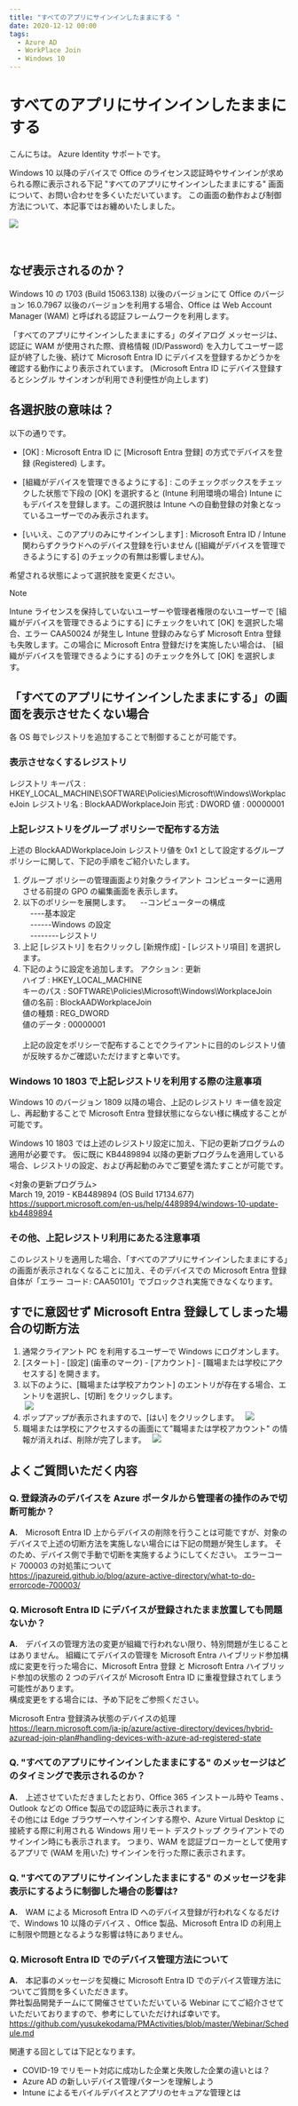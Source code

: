 ```yaml
---
title: "すべてのアプリにサインインしたままにする "
date: 2020-12-12 00:00
tags:
  - Azure AD
  - WorkPlace Join
  - Windows 10
---
```


# すべてのアプリにサインインしたままにする 

こんにちは。 Azure Identity サポートです。  

Windows 10 以降のデバイスで Office のライセンス認証時やサインインが求められる際に表示される下記 "すべてのアプリにサインインしたままにする" 画面について、お問い合わせを多くいただいています。
この画面の動作および制御方法について、本記事ではお纏めいたしました。  


![](./WorkPlaceJoin/WorkPlaceJoin.png)

  
## なぜ表示されるのか？
Windows 10 の 1703 (Build 15063.138) 以後のバージョンにて Office のバージョン 16.0.7967 以後のバージョンを利用する場合、Office は Web Account Manager (WAM) と呼ばれる認証フレームワークを利用します。  

「すべてのアプリにサインインしたままにする」のダイアログ メッセージは、認証に WAM が使用された際、資格情報 (ID/Password) を入力してユーザー認証が終了した後、続けて Microsoft Entra ID にデバイスを登録するかどうかを確認する動作により表示されています。  (Microsoft Entra ID にデバイス登録するとシングル サインオンが利用でき利便性が向上します)



## 各選択肢の意味は？
以下の通りです。

- [OK] : Microsoft Entra ID に [Microsoft Entra 登録] の方式でデバイスを登録 (Registered) します。

- [組織がデバイスを管理できるようにする] : このチェックボックスをチェックした状態で下段の [OK] を選択すると (Intune 利用環境の場合) Intune にもデバイスを登録します。この選択肢は Intune への自動登録の対象となっているユーザーでのみ表示されます。

- [いいえ、このアプリのみにサインインします] : Microsoft Entra ID / Intune 関わらずクラウドへのデバイス登録を行いません ([組織がデバイスを管理できるようにする] のチェックの有無は影響しません)。

希望される状態によって選択肢を変更ください。

>[!NOTE]
> Intune ライセンスを保持していないユーザーや管理者権限のないユーザーで [組織がデバイスを管理できるようにする] にチェックをいれて [OK] を選択した場合、エラー CAA50024 が発生し Intune 登録のみならず Microsoft Entra 登録も失敗します。この場合に Microsoft Entra 登録だけを実施したい場合は、 [組織がデバイスを管理できるようにする] のチェックを外して [OK] を選択します。



## 「すべてのアプリにサインインしたままにする」の画面を表示させたくない場合  
各 OS 毎でレジストリを追加することで制御することが可能です。

### 表示させなくするレジストリ
 レジストリ キーパス : HKEY_LOCAL_MACHINE\SOFTWARE\Policies\Microsoft\Windows\WorkplaceJoin
 レジストリ名 : BlockAADWorkplaceJoin
 形式 : DWORD
 値 : 00000001

### 上記レジストリをグループ ポリシーで配布する方法
上述の BlockAADWorkplaceJoin レジストリ値を 0x1 として設定するグループポリシーに関して、下記の手順をご紹介いたします。
1. グループ ポリシーの管理画面より対象クライアント コンピューターに適用させる前提の GPO の編集画面を表示します。
2. 以下のポリシーを展開します。
　--コンピューターの構成  
　----基本設定  
　------Windows の設定  
　--------レジストリ
3. 上記 [レジストリ] を右クリックし [新規作成] - [レジストリ項目] を選択します。
4. 下記のように設定を追加します。
  アクション : 更新  
  ハイブ : HKEY_LOCAL_MACHINE  
  キーのパス : SOFTWARE\Policies\Microsoft\Windows\WorkplaceJoin  
  値の名前 : BlockAADWorkplaceJoin  
  値の種類 : REG_DWORD  
  値のデータ : 00000001  
   
上記の設定をポリシーで配布することでクライアントに目的のレジストリ値が反映するかご確認いただけますと幸いです。
 
### Windows 10 1803 で上記レジストリを利用する際の注意事項
Windows 10 のバージョン 1809 以降の場合、上記のレジストリ キー値を設定し、再起動することで Microsoft Entra 登録状態にならない様に構成することが可能です。

Windows 10 1803 では上述のレジストリ設定に加え、下記の更新プログラムの適用が必要です。
仮に既に KB4489894 以降の更新プログラムを適用している場合、レジストリの設定、および再起動のみでご要望を満たすことが可能です。

<対象の更新プログラム>  
  March 19, 2019 - KB4489894 (OS Build 17134.677) 
  <https://support.microsoft.com/en-us/help/4489894/windows-10-update-kb4489894> 

### その他、上記レジストリ利用にあたる注意事項
このレジストリを適用した場合、「すべてのアプリにサインインしたままにする」の画面が表示されなくなることに加え、そのデバイスでの Microsoft Entra 登録自体が「エラー コード: CAA50101」でブロックされ実施できなくなります。

  

  
## すでに意図せず Microsoft Entra 登録してしまった場合の切断方法  
1. 通常クライアント PC を利用するユーザーで Windows にログオンします。  
2. [スタート] - [設定] (歯車のマーク) - [アカウント] - [職場または学校にアクセスする] を開きます。  
3. 以下のように、[職場または学校アカウント] のエントリが存在する場合、エントリを選択し、[切断] をクリックします。  
 ![](./WorkPlaceJoin/WorkPlaceJoin1.png)  
4. ポップアップが表示されますので、[はい] をクリックします。 
 ![](./WorkPlaceJoin/WorkPlaceJoin2.png)  
5. 職場または学校にアクセスするの画面にて"職場または学校アカウント" の情報が消えれば、削除が完了します。
  ![](./WorkPlaceJoin/WorkPlaceJoin3.png)



## よくご質問いただく内容  
### **Q. 登録済みのデバイスを Azure ポータルから管理者の操作のみで切断可能か？**  
**A.**　Microsoft Entra ID 上からデバイスの削除を行うことは可能ですが、対象のデバイスで上述の切断方法を実施しない場合には下記の問題が発生します。
そのため、デバイス側で手動で切断を実施するようにしてください。
エラーコード 700003 の対処策について  
https://jpazureid.github.io/blog/azure-active-directory/what-to-do-errorcode-700003/  
  
  
### **Q. Microsoft Entra ID にデバイスが登録されたまま放置しても問題ないか？**  
**A.**　デバイスの管理方法の変更が組織で行われない限り、特別問題が生じることはありません。
組織にてデバイスの管理を Microsoft Entra ハイブリッド参加構成に変更を行った場合に、Microsoft Entra 登録 と Microsoft Entra ハイブリッド参加の状態の 2 つのデバイスが Microsoft Entra ID に重複登録されてしまう可能性があります。  
構成変更をする場合には、予め下記をご参照ください。  
  
Microsoft Entra 登録済み状態のデバイスの処理
https://learn.microsoft.com/ja-jp/azure/active-directory/devices/hybrid-azuread-join-plan#handling-devices-with-azure-ad-registered-state

  
### **Q. "すべてのアプリにサインインしたままにする" のメッセージはどのタイミングで表示されるのか？**  
**A.**　上述させていただきましたとおり、Office 365 インストール時や Teams 、Outlook などの Office 製品での認証時に表示されます。  
その他には Edge ブラウザーへサインインする際や、Azure Virtual Desktop に接続する際に利用される Windows 用リモート デスクトップ クライアントでのサインイン時にも表示されます。
つまり、WAM を認証ブローカーとして使用するアプリで (WAM を用いた) サインインを行った際に表示されます。
  
  
### **Q. "すべてのアプリにサインインしたままにする" のメッセージを非表示にするように制御した場合の影響は?**  
**A.**　WAM による Microsoft Entra ID へのデバイス登録が行われなくなるだけで、Windows 10 以降のデバイス 、Office 製品、Microsoft Entra ID の利用上に制限や問題となるような影響は特にありません。  
  
  
### **Q. Microsoft Entra ID でのデバイス管理方法について**  
**A.**　本記事のメッセージを契機に Microsoft Entra ID でのデバイス管理方法についてご質問を多くいただきます。  
弊社製品開発チームにて開催させていただいている Webinar にてご紹介させていただいておりますので、参考にしていただければ幸いです。  
https://github.com/yusukekodama/PMActivities/blob/master/Webinar/Schedule.md
  
関連する回としては下記となります。  
- COVID-19 でリモート対応に成功した企業と失敗した企業の違いとは？  
- Azure AD の新しいデバイス管理パターンを理解しよう  
- Intune によるモバイルデバイスとアプリのセキュアな管理とは  
